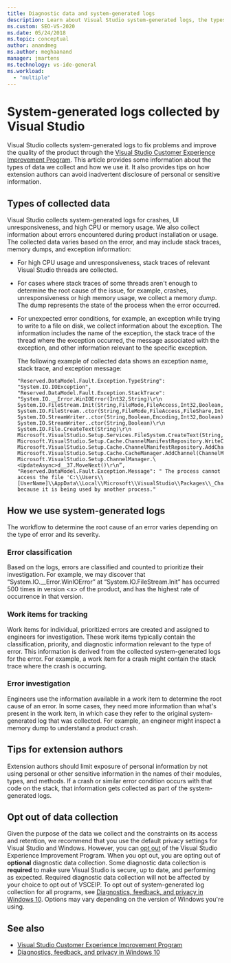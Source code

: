 ```yaml
---
title: Diagnostic data and system-generated logs
description: Learn about Visual Studio system-generated logs, the types of data that's collected, and how it's used to fix problems and improve product quality.
ms.custom: SEO-VS-2020
ms.date: 05/24/2018
ms.topic: conceptual
author: anandmeg
ms.author: meghaanand
manager: jmartens
ms.technology: vs-ide-general
ms.workload:
  - "multiple"
---
```

# System-generated logs collected by Visual Studio

Visual Studio collects system-generated logs to fix problems and improve the quality of the product through the [Visual Studio Customer Experience Improvement Program](visual-studio-experience-improvement-program.md). This article provides some information about the types of data we collect and how we use it. It also provides tips on how extension authors can avoid inadvertent disclosure of personal or sensitive information.

## Types of collected data

Visual Studio collects system-generated logs for crashes, UI unresponsiveness, and high CPU or memory usage. We also collect information about errors encountered during product installation or usage. The collected data varies based on the error, and may include stack traces, memory dumps, and exception information:

- For high CPU usage and unresponsiveness, stack traces of relevant Visual Studio threads are collected.

- For cases where stack traces of some threads aren't enough to determine the root cause of the issue, for example, crashes, unresponsiveness or high memory usage, we collect a memory *dump*. The dump represents the state of the process when the error occurred.

- For unexpected error conditions, for example, an exception while trying to write to a file on disk, we collect information about the exception. The information includes the name of the exception, the stack trace of the thread where the exception occurred, the message associated with the exception, and other information relevant to the specific exception.

   The following example of collected data shows an exception name, stack trace, and exception message:

   ```text
   "Reserved.DataModel.Fault.Exception.TypeString": "System.IO.IOException",
   "Reserved.DataModel.Fault.Exception.StackTrace": "System.IO.__Error.WinIOError(Int32,String)\r\n
   System.IO.FileStream.Init(String,FileMode,FileAccess,Int32,Boolean,FileShare,Int32,FileOptions,SECURITY_ATTRIBUTES,String,Boolean,Boolean,Boolean)\r\n
   System.IO.FileStream..ctor(String,FileMode,FileAccess,FileShare,Int32,FileOptions,String,Boolean,Boolean,Boolean)\r\nSystem.IO.StreamWriter.CreateFile(String,Boolean,Boolean)\r\n
   System.IO.StreamWriter..ctor(String,Boolean,Encoding,Int32,Boolean)\r\n
   System.IO.StreamWriter..ctor(String,Boolean)\r\n
   System.IO.File.CreateText(String)\r\n
   Microsoft.VisualStudio.Setup.Services.FileSystem.CreateText(String,Boolean)\r\n
   Microsoft.VisualStudio.Setup.Cache.ChannelManifestRepository.WriteChannelManifest(IChannelManifest,String,String)\r\n
   Microsoft.VisualStudio.Setup.Cache.ChannelManifestRepository.AddChannel(ChannelManifestPair,Boolean)\r\n
   Microsoft.VisualStudio.Setup.Cache.CacheManager.AddChannel(ChannelManifestPair,Boolean)\r\n
   Microsoft.VisualStudio.Setup.ChannelManager.\<UpdateAsync>d__37.MoveNext()\r\n”,
   "Reserved.DataModel.Fault.Exception.Message": " The process cannot access the file 'C:\\Users\\[UserName]\\AppData\\Local\\Microsoft\\VisualStudio\\Packages\\_Channels\\4CB340F5\\channelManifest.json' because it is being used by another process."
   ```

## How we use system-generated logs

The workflow to determine the root cause of an error varies depending on the type of error and its severity.

### Error classification

Based on the logs, errors are classified and counted to prioritize their investigation. For example, we may discover that “System.IO.\__Error.WinIOError” at “System.IO.FileStream.Init” has occurred 500 times in version \<x> of the product, and has the highest rate of occurrence in that version.

### Work items for tracking

Work items for individual, prioritized errors are created and assigned to engineers for investigation. These work items typically contain the classification, priority, and diagnostic information relevant to the type of error. This information is derived from the collected system-generated logs for the error. For example, a work item for a crash might contain the stack trace where the crash is occurring.

### Error investigation

Engineers use the information available in a work item to determine the root cause of an error. In some cases, they need more information than what's present in the work item, in which case they refer to the original system-generated log that was collected. For example, an engineer might inspect a memory dump to understand a product crash.

## Tips for extension authors

Extension authors should limit exposure of personal information by not using personal or other sensitive information in the names of their modules, types, and methods. If a crash or similar error condition occurs with that code on the stack, that information gets collected as part of the system-generated logs.

## Opt out of data collection

Given the purpose of the data we collect and the constraints on its access and retention, we recommend that you use the default privacy settings for Visual Studio and Windows. However, you can [opt out](../ide/visual-studio-experience-improvement-program.md#opt-in-or-out) of the Visual Studio Experience Improvement Program. When you opt out, you are opting out of **optional** diagnostic data collection. Some diagnostic data collection is **required** to make sure Visual Studio is secure, up to date, and performing as expected. Required diagnostic data collection will not be affected by your choice to opt out of VSCEIP. To opt out of system-generated log collection for all programs, see [Diagnostics, feedback, and privacy in Windows 10](https://privacy.microsoft.com/windows-10-feedback-diagnostics-and-privacy). Options may vary depending on the version of Windows you're using.

## See also

- [Visual Studio Customer Experience Improvement Program](visual-studio-experience-improvement-program.md)
- [Diagnostics, feedback, and privacy in Windows 10](https://privacy.microsoft.com/windows-10-feedback-diagnostics-and-privacy)
